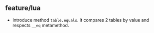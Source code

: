 ## feature/lua

* Introduce method `table.equals`. It compares 2 tables by value and respects
  `__eq` metamethod.
